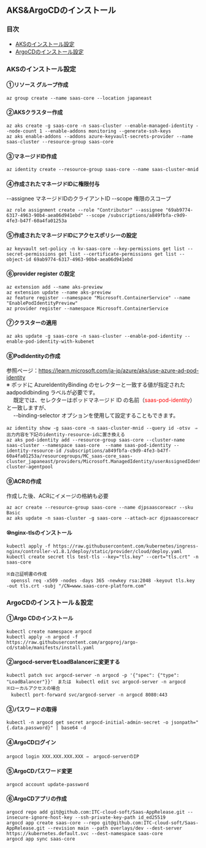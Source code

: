 AKS&ArgoCDのインストール
---
### 目次
- [AKSのインストール設定](#AKSのインストール設定)
- [ArgoCDのインストール設定](#ArgoCDのインストール設定)
### AKSのインストール設定
#### ①リソース グループ作成
```
az group create --name saas-core --location japaneast
```
#### ②AKSクラスター作成
```
az aks create -g saas-core -n saas-cluster --enable-managed-identity --node-count 1 --enable-addons monitoring --generate-ssh-keys
az aks enable-addons --addons azure-keyvault-secrets-provider --name saas-cluster --resource-group saas-core
```
#### ③マネージドID作成
```
az identity create --resource-group saas-core --name saas-cluster-mnid
```
#### ④作成されたマネージドIDに権限付与
--assignee マネージドIDのクライアントID
--scope 権限のスコープ
```
az role assignment create --role "Contributor" --assignee "69ab9774-6317-4963-90b4-aea06d941ebd" --scope /subscriptions/a849fbfa-c9d9-4fe3-b47f-60a4fa01253a
```
#### ⑤作成されたマネージドIDにアクセスポリシーの設定
```
az keyvault set-policy -n kv-saas-core --key-permissions get list --secret-permissions get list --certificate-permissions get list --object-id 69ab9774-6317-4963-90b4-aea06d941ebd
```
#### ⑥provider register の設定
```
az extension add --name aks-preview
az extension update --name aks-preview
az feature register --namespace "Microsoft.ContainerService" --name "EnablePodIdentityPreview"
az provider register --namespace Microsoft.ContainerService
```
#### ⑦クラスターの適用
```
az aks update -g saas-core -n saas-cluster --enable-pod-identity --enable-pod-identity-with-kubenet
```
#### ⑧PodIdentityの作成<br/>
参照ページ：https://learn.microsoft.com/ja-jp/azure/aks/use-azure-ad-pod-identity<br/>
※ ポッドに AzureIdentityBinding のセレクターと一致する値が指定された aadpodidbinding ラベルが必要です。<br/>
　 既定では、セレクターはポッドマネージド ID の名前（<font color="red">saas-pod-identity</font>）と一致しますが、<br/>
　 --binding-selector オプションを使用して設定することもできます。
```
az identity show -g saas-core -n saas-cluster-mnid --query id -otsv　⇒　出力内容を下記のidentity-resource-idに置き換える
az aks pod-identity add --resource-group saas-core --cluster-name saas-cluster --namespace saas-core  --name saas-pod-identity --identity-resource-id /subscriptions/a849fbfa-c9d9-4fe3-b47f-60a4fa01253a/resourcegroups/MC_saas-core_saas-cluster_japaneast/providers/Microsoft.ManagedIdentity/userAssignedIdentities/saas-cluster-agentpool
```
#### ⑨ACRの作成
作成した後、ACRにイメージの格納も必要
```
az acr create --resource-group saas-core --name djpsaascoreacr --sku Basic
az aks update -n saas-cluster -g saas-core --attach-acr djpsaascoreacr
```
#### ⑩nginx-tlsのインストール
```
kubectl apply -f https://raw.githubusercontent.com/kubernetes/ingress-nginx/controller-v1.8.1/deploy/static/provider/cloud/deploy.yaml
kubectl create secret tls test-tls --key="tls.key" --cert="tls.crt" -n saas-core

※自己証明書の作成
　openssl req -x509 -nodes -days 365 -newkey rsa:2048 -keyout tls.key -out tls.crt -subj "/CN=www.saas-core-platform.com"
```
### ArgoCDのインストール＆設定
#### ①Argo CDのインストール
```
kubectl create namespace argocd
kubectl apply -n argocd -f https://raw.githubusercontent.com/argoproj/argo-cd/stable/manifests/install.yaml
```
#### ②argocd-serverをLoadBalancerに変更する
```
kubectl patch svc argocd-server -n argocd -p '{"spec": {"type": "LoadBalancer"}}'　または　kubectl edit svc argocd-server -n argocd
※ローカルアクセスの場合
　kubectl port-forward svc/argocd-server -n argocd 8080:443
```
#### ③パスワードの取得
```
kubectl -n argocd get secret argocd-initial-admin-secret -o jsonpath="{.data.password}" | base64 -d
```
#### ④ArgoCDログイン
```
argocd login XXX.XXX.XXX.XXX ⇒　argocd-serverのIP
```
#### ⑤ArgoCDパスワード変更
```
argocd account update-password 
```
#### ⑥ArgoCDアプリの作成
```
argocd repo add git@github.com:ITC-cloud-soft/Saas-AppRelease.git --insecure-ignore-host-key --ssh-private-key-path id_ed25519
argocd app create saas-core --repo git@github.com:ITC-cloud-soft/Saas-AppRelease.git --revision main --path overlays/dev --dest-server https://kubernetes.default.svc --dest-namespace saas-core
argocd app sync saas-core
```
